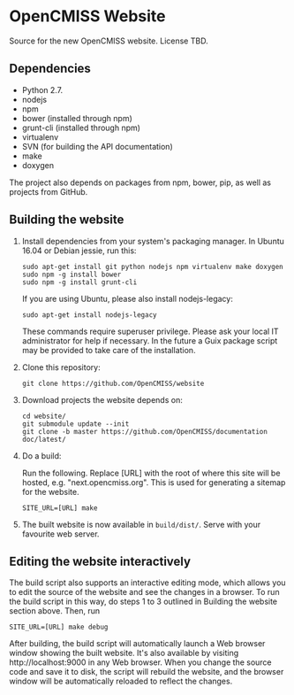 OpenCMISS Website
=================

Source for the new OpenCMISS website.
License TBD.

Dependencies
------------
* Python 2.7.
* nodejs
* npm
* bower (installed through npm)
* grunt-cli (installed through npm)
* virtualenv
* SVN (for building the API documentation)
* make
* doxygen

The project also depends on packages from npm, bower, pip, as well as projects from GitHub.

Building the website
--------------------

1. Install dependencies from your system's packaging manager. In Ubuntu 16.04 or Debian jessie, run this:

   ```
   sudo apt-get install git python nodejs npm virtualenv make doxygen
   sudo npm -g install bower
   sudo npm -g install grunt-cli
   ```
   If you are using Ubuntu, please also install nodejs-legacy:
   
   ```
   sudo apt-get install nodejs-legacy
   ```
   
   These commands require superuser privilege. Please ask your local IT administrator for help if necessary.
   In the future a Guix package script may be provided to take care of the installation.
   

2. Clone this repository:

   ```
   git clone https://github.com/OpenCMISS/website
   ```

3. Download projects the website depends on:

   ```
   cd website/
   git submodule update --init
   git clone -b master https://github.com/OpenCMISS/documentation doc/latest/
   ```

4. Do a build:

   Run the following. Replace [URL] with the root of where this site will be hosted, e.g. "next.opencmiss.org". This is used for generating a sitemap for the website. 

   ```
   SITE_URL=[URL] make
   ```
5. The built website is now available in `build/dist/`. Serve with your favourite web server.

Editing the website interactively
--------------------

The build script also supports an interactive editing mode, which allows you to edit the source of the website and see the changes in a browser. To run the build script in this way, do steps 1 to 3 outlined in Building the website section above. Then, run 

   ```
   SITE_URL=[URL] make debug
   ```
   
After building, the build script will automatically launch a Web browser window showing the built website. It's also available by visiting http://localhost:9000 in any Web browser. When you change the source code and save it to disk, the script will rebuild the website, and the browser window will be automatically reloaded to reflect the changes.
